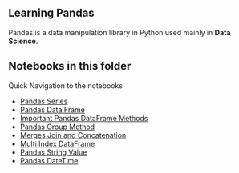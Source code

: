 ## Learning Pandas

Pandas is a data manipulation library in Python used mainly in **Data Science**.

## Notebooks in this folder

Quick Navigation to the notebooks

- [Pandas Series](./01_Pandas_Series.ipynb)
- [Pandas Data Frame](./02_Pandas_Df.ipynb)
- [Important Pandas DataFrame Methods](./03_Pandas_df_methods.ipynb)
- [Pandas Group Method](./04_Pandas_Group.ipynb)
- [Merges Join and Concatenation](./05_Pandas.ipynb)
- [Multi Index DataFrame](./06_Pandas.ipynb)
- [Pandas String Value](./07_Pandas.ipynb)
- [Pandas DateTime](./08_Pandas.ipynb)
